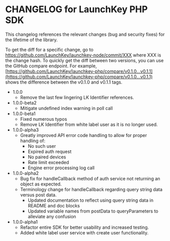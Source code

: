 CHANGELOG for LaunchKey PHP SDK
===============================

This changelog references the relevant changes (bug and security fixes) for the lifetime of the library.

To get the diff for a specific change, go to https://github.com/LaunchKey/launchkey-node/commit/XXX where XXX is the
change hash.  To quickly get the diff between two versions, you can use the GitHub compare endpoint.  For example,
[https://github.com/LaunchKey/launchkey-php/compare/v0.1.0...v0.1.1](https://github.com/LaunchKey/launchkey-php/compare/v0.1.0...v0.1.1)
shows the difference between the v0.1.0 and v0.1.1 tags.

* 1.0.0
    * Remove the last few lingering LK Identifier references.
* 1.0.0-beta2
    * Mitigate undefined index warning in poll call
* 1.0.0-beta1
    * Fixed numerous typos
    * Remove LK Identifier from white label user as it is no longer used. 
* 1.0.0-alpha3
    * Greatly improved API error code handling to allow for proper handling of:
        * No such user
        * Expired auth request
        * No paired devices
        * Rate limit exceeded
        * Engine error processing log call
* 1.0.0-alpha2
    * Bug fix for handleCallback method of auth service not returning an object as expected.
    * Terminology change for handleCallback regarding query string data versus post data.
        * Updated documentation to reflect using query string data in README and doc blocks
        * Updated variable names from postData to queryParameters to alleviate any confusion
* 1.0.0-alpha1
    * Refactor entire SDK for better usability and increased testing.
    * Added white label user service with create user functionality.
